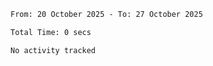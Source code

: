 <!--START_SECTION:waka-->

```txt
From: 20 October 2025 - To: 27 October 2025

Total Time: 0 secs

No activity tracked
```

<!--END_SECTION:waka-->

